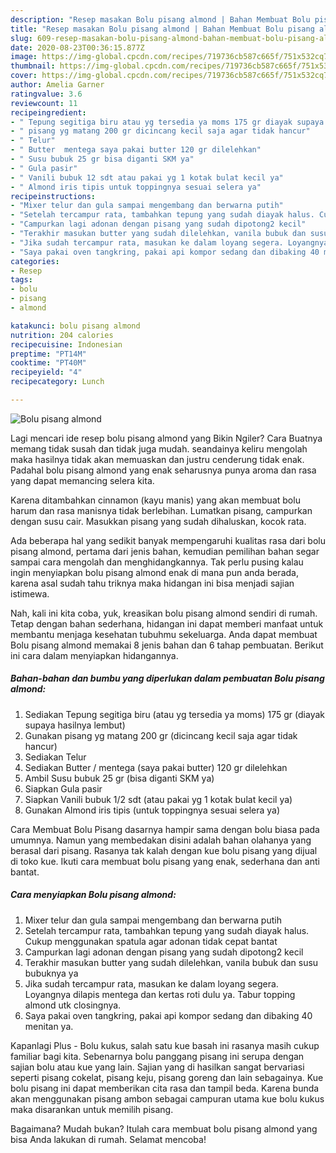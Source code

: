```yaml
---
description: "Resep masakan Bolu pisang almond | Bahan Membuat Bolu pisang almond Yang Bikin Ngiler"
title: "Resep masakan Bolu pisang almond | Bahan Membuat Bolu pisang almond Yang Bikin Ngiler"
slug: 609-resep-masakan-bolu-pisang-almond-bahan-membuat-bolu-pisang-almond-yang-bikin-ngiler
date: 2020-08-23T00:36:15.877Z
image: https://img-global.cpcdn.com/recipes/719736cb587c665f/751x532cq70/bolu-pisang-almond-foto-resep-utama.jpg
thumbnail: https://img-global.cpcdn.com/recipes/719736cb587c665f/751x532cq70/bolu-pisang-almond-foto-resep-utama.jpg
cover: https://img-global.cpcdn.com/recipes/719736cb587c665f/751x532cq70/bolu-pisang-almond-foto-resep-utama.jpg
author: Amelia Garner
ratingvalue: 3.6
reviewcount: 11
recipeingredient:
- " Tepung segitiga biru atau yg tersedia ya moms 175 gr diayak supaya hasilnya lembut"
- " pisang yg matang 200 gr dicincang kecil saja agar tidak hancur"
- " Telur"
- " Butter  mentega saya pakai butter 120 gr dilelehkan"
- " Susu bubuk 25 gr bisa diganti SKM ya"
- " Gula pasir"
- " Vanili bubuk 12 sdt atau pakai yg 1 kotak bulat kecil ya"
- " Almond iris tipis untuk toppingnya sesuai selera ya"
recipeinstructions:
- "Mixer telur dan gula sampai mengembang dan berwarna putih"
- "Setelah tercampur rata, tambahkan tepung yang sudah diayak halus. Cukup menggunakan spatula agar adonan tidak cepat bantat"
- "Campurkan lagi adonan dengan pisang yang sudah dipotong2 kecil"
- "Terakhir masukan butter yang sudah dilelehkan, vanila bubuk dan susu bubuknya ya"
- "Jika sudah tercampur rata, masukan ke dalam loyang segera. Loyangnya dilapis mentega dan kertas roti dulu ya. Tabur topping almond utk closingnya."
- "Saya pakai oven tangkring, pakai api kompor sedang dan dibaking 40 menitan ya."
categories:
- Resep
tags:
- bolu
- pisang
- almond

katakunci: bolu pisang almond 
nutrition: 204 calories
recipecuisine: Indonesian
preptime: "PT14M"
cooktime: "PT40M"
recipeyield: "4"
recipecategory: Lunch

---
```



![Bolu pisang almond](https://img-global.cpcdn.com/recipes/719736cb587c665f/751x532cq70/bolu-pisang-almond-foto-resep-utama.jpg)

Lagi mencari ide resep bolu pisang almond yang Bikin Ngiler? Cara Buatnya memang tidak susah dan tidak juga mudah. seandainya keliru mengolah maka hasilnya tidak akan memuaskan dan justru cenderung tidak enak. Padahal bolu pisang almond yang enak seharusnya punya aroma dan rasa yang dapat memancing selera kita.

Karena ditambahkan cinnamon (kayu manis) yang akan membuat bolu harum dan rasa manisnya tidak berlebihan. Lumatkan pisang, campurkan dengan susu cair. Masukkan pisang yang sudah dihaluskan, kocok rata.

Ada beberapa hal yang sedikit banyak mempengaruhi kualitas rasa dari bolu pisang almond, pertama dari jenis bahan, kemudian pemilihan bahan segar sampai cara mengolah dan menghidangkannya. Tak perlu pusing kalau ingin menyiapkan bolu pisang almond enak di mana pun anda berada, karena asal sudah tahu triknya maka hidangan ini bisa menjadi sajian istimewa.


Nah, kali ini kita coba, yuk, kreasikan bolu pisang almond sendiri di rumah. Tetap dengan bahan sederhana, hidangan ini dapat memberi manfaat untuk membantu menjaga kesehatan tubuhmu sekeluarga. Anda dapat membuat Bolu pisang almond memakai 8 jenis bahan dan 6 tahap pembuatan. Berikut ini cara dalam menyiapkan hidangannya.

<!--inarticleads1-->

##### Bahan-bahan dan bumbu yang diperlukan dalam pembuatan Bolu pisang almond:

1. Sediakan  Tepung segitiga biru (atau yg tersedia ya moms) 175 gr (diayak supaya hasilnya lembut)
1. Gunakan  pisang yg matang 200 gr (dicincang kecil saja agar tidak hancur)
1. Sediakan  Telur
1. Sediakan  Butter / mentega (saya pakai butter) 120 gr dilelehkan
1. Ambil  Susu bubuk 25 gr (bisa diganti SKM ya)
1. Siapkan  Gula pasir
1. Siapkan  Vanili bubuk 1/2 sdt (atau pakai yg 1 kotak bulat kecil ya)
1. Gunakan  Almond iris tipis (untuk toppingnya sesuai selera ya)


Cara Membuat Bolu Pisang dasarnya hampir sama dengan bolu biasa pada umumnya. Namun yang membedakan disini adalah bahan olahanya yang berasal dari pisang. Rasanya tak kalah dengan kue bolu pisang yang dijual di toko kue. Ikuti cara membuat bolu pisang yang enak, sederhana dan anti bantat. 

<!--inarticleads2-->

##### Cara menyiapkan Bolu pisang almond:

1. Mixer telur dan gula sampai mengembang dan berwarna putih
1. Setelah tercampur rata, tambahkan tepung yang sudah diayak halus. Cukup menggunakan spatula agar adonan tidak cepat bantat
1. Campurkan lagi adonan dengan pisang yang sudah dipotong2 kecil
1. Terakhir masukan butter yang sudah dilelehkan, vanila bubuk dan susu bubuknya ya
1. Jika sudah tercampur rata, masukan ke dalam loyang segera. Loyangnya dilapis mentega dan kertas roti dulu ya. Tabur topping almond utk closingnya.
1. Saya pakai oven tangkring, pakai api kompor sedang dan dibaking 40 menitan ya.


Kapanlagi Plus - Bolu kukus, salah satu kue basah ini rasanya masih cukup familiar bagi kita. Sebenarnya bolu panggang pisang ini serupa dengan sajian bolu atau kue yang lain. Sajian yang di hasilkan sangat bervariasi seperti pisang cokelat, pisang keju, pisang goreng dan lain sebagainya. Kue bolu pisang ini dapat memberikan cita rasa dan tampil beda. Karena bunda akan menggunakan pisang ambon sebagai campuran utama kue bolu kukus maka disarankan untuk memilih pisang. 

Bagaimana? Mudah bukan? Itulah cara membuat bolu pisang almond yang bisa Anda lakukan di rumah. Selamat mencoba!
